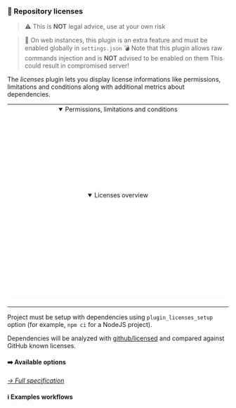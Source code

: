 ### 📜 Repository licenses

> ⚠️ This is **NOT** legal advice, use at your own risk

> 🔣 On web instances, this plugin is an extra feature and must be enabled globally in `settings.json`
> 💣 Note that this plugin allows raw commands injection and is **NOT** advised to be enabled on them
> This could result in compromised server!

The *licenses* plugin lets you display license informations like permissions, limitations and conditions along with additional metrics about dependencies.

<table>
  <td align="center">
    <details open><summary>Permissions, limitations and conditions</summary>
      <img src="https://github.com/lowlighter/lowlighter/blob/master/metrics.plugin.licenses.svg">
    </details>
    <details open><summary>Licenses overview</summary>
      <img src="https://github.com/lowlighter/lowlighter/blob/master/metrics.plugin.licenses.ratio.svg">
    </details>
    <img width="900" height="1" alt="">
  </td>
</table>

Project must be setup with dependencies using `plugin_licenses_setup` option (for example, `npm ci` for a NodeJS project).

Dependencies will be analyzed with [github/licensed](https://github.com/github/licensed) and compared against GitHub known licenses.

#### ➡️ Available options

<!--options-->
<!--/options-->

*[→ Full specification](metadata.yml)*

#### ℹ️ Examples workflows

<!--examples-->
<!--/examples-->
